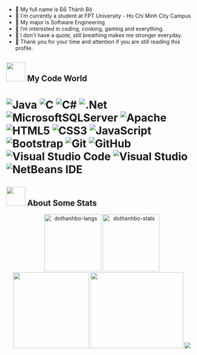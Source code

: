 - 👋 My full name is Đỗ Thành Bộ
- 🏫 I'm currently a student at FPT University - Ho Chi Minh City Campus
- 📖 My major is Software Engineering
- 👀 I’m interested in coding, cooking, gaming and everything.
- 💞️ I don't have a quote, still breathing makes me stronger everyday.
- 🎁 Thank you for your time and attention if you are still reading this profile.
## <img src="https://media2.giphy.com/media/QssGEmpkyEOhBCb7e1/giphy.gif?cid=ecf05e47a0n3gi1bfqntqmob8g9aid1oyj2wr3ds3mg700bl&rid=giphy.gif" width="50px" height="50px"> My Code World
![Java](https://img.shields.io/badge/java-%23ED8B00.svg?style=for-the-badge&logo=java&logoColor=white) ![C](https://img.shields.io/badge/c-%2300599C.svg?style=for-the-badge&logo=c&logoColor=white) ![C#](https://img.shields.io/badge/c%23-%23239120.svg?style=for-the-badge&logo=c-sharp&logoColor=white) ![.Net](https://img.shields.io/badge/.NET-5C2D91?style=for-the-badge&logo=.net&logoColor=white) ![MicrosoftSQLServer](https://img.shields.io/badge/Microsoft%20SQL%20Sever-CC2927?style=for-the-badge&logo=microsoft%20sql%20server&logoColor=white) ![Apache](https://img.shields.io/badge/apache-%23D42029.svg?style=for-the-badge&logo=apache&logoColor=white) ![HTML5](https://img.shields.io/badge/html5-%23E34F26.svg?style=for-the-badge&logo=html5&logoColor=white) ![CSS3](https://img.shields.io/badge/css3-%231572B6.svg?style=for-the-badge&logo=css3&logoColor=white) ![JavaScript](https://img.shields.io/badge/javascript-%23323330.svg?style=for-the-badge&logo=javascript&logoColor=%23F7DF1E) ![Bootstrap](https://img.shields.io/badge/bootstrap-%23563D7C.svg?style=for-the-badge&logo=bootstrap&logoColor=white) ![Git](https://img.shields.io/badge/git-%23F05033.svg?style=for-the-badge&logo=git&logoColor=white) ![GitHub](https://img.shields.io/badge/github-%23121011.svg?style=for-the-badge&logo=github&logoColor=white) ![Visual Studio Code](https://img.shields.io/badge/Visual%20Studio%20Code-0078d7.svg?style=for-the-badge&logo=visual-studio-code&logoColor=white) ![Visual Studio](https://img.shields.io/badge/Visual%20Studio-5C2D91.svg?style=for-the-badge&logo=visual-studio&logoColor=white) ![NetBeans IDE](https://img.shields.io/badge/NetBeansIDE-1B6AC6.svg?style=for-the-badge&logo=apache-netbeans-ide&logoColor=white) 
=======
## <img src="https://media0.giphy.com/media/cNZqrH5IzOG0xrlWks/giphy.gif?cid=ecf05e47map255q427en9uprqc1sb0unjq5k4fnqg5pmhhs4&rid=giphy.gif&ct=s" width="50px" height="50px"> About Some Stats
<div align="center">
<img height="150em" src="https://github-readme-stats.vercel.app/api/top-langs/?username=dothanhbo&layout=compact&show_icon=true&theme=algolia" alt="dothanhbo-langs"/>
<img height="150em" src="https://github-readme-stats.vercel.app/api/?username=dothanhbo&layout=compact&show_icon=true&theme=algolia" alt="dothanhbo-stats"/>
</div>
<div align="center">
  <img height="200em" src="http://github-readme-streak-stats.herokuapp.com?user=dothanhbo&theme=algolia&background=0d1117&hide_border=true" />
  <img height="200em" width="245" src="https://media2.giphy.com/media/l3vR85PnGsBwu1PFK/giphy.gif?cid=ecf05e47a5ohppiw67fdr4tivd9cch33hqpazv4r681jbsiq&rid=giphy.gif" />
  <img src="https://activity-graph.herokuapp.com/graph?username=dothanhbo&theme=react-dark"/>

</div>
